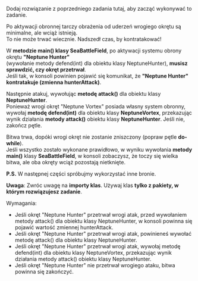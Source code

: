 Dodaj rozwiązanie z poprzedniego zadania tutaj, aby zacząć wykonywać to zadanie.

Po aktywacji obronnej tarczy obrażenia od uderzeń wrogiego okrętu są minimalne, ale wciąż istnieją.\
To nie może trwać wiecznie. Nadszedł czas, by kontratakować!

W **metodzie main() klasy SeaBattleField**, po aktywacji systemu obrony okrętu **"Neptune Hunter"**  
(wywołanie metody defend(int) dla obiektu klasy NeptuneHunter), **musisz sprawdzić, czy okręt przetrwał**. \
Jeśli tak, w konsoli powinien pojawić się komunikat, że **"Neptune Hunter" kontratakuje (zmienna hunterAttack)**.

Następnie atakuj, wywołując **metodę attack()** dla obiektu klasy **NeptuneHunter**.\
Ponieważ wrogi okręt "Neptune Vortex" posiada własny system obronny,
wywołaj **metodę defend(int)** dla obiektu klasy **NeptuneVortex**, przekazując wynik działania
**metody attack()** obiektu klasy **NeptuneHunter**. Jeśli nie, zakończ pętle.

Bitwa trwa, dopóki wrogi okręt nie zostanie zniszczony (popraw pętle **do-while**).\
Jeśli wszystko zostało wykonane prawidłowo, w wyniku wywołania **metody main()** klasy **SeaBattleField**,
w konsoli zobaczysz, że toczy się wielka bitwa, ale oba okręty wciąż pozostają nietknięte.

**P.S.** W następnej części spróbujmy wykorzystać inne bronie.

**Uwaga**: Zwróc uwagę na **importy klas**. Używaj klas **tylko z pakiety, w którym rozwiązujesz zadanie**.

Wymagania:

- Jeśli okręt "Neptune Hunter" przetrwał wrogi atak, przed wywołaniem metody attack()
  dla obiektu klasy NeptuneHunter, w konsoli powinna się pojawić wartość zmiennej hunterAttack.
- Jeśli okręt "Neptune Hunter" przetrwał wrogi atak, powinieneś wywołać metodę attack()
  dla obiektu klasy NeptuneHunter.
- Jeśli okręt "Neptune Hunter" przetrwał wrogi atak, wywołaj metodę defend(int) dla obiektu klasy NeptuneVortex,
  przekazując wynik działania metody attack() obiektu klasy NeptuneHunter.
- Jeśli okręt "Neptune Hunter" nie przetrwał wrogiego ataku, bitwa powinna się zakończyć.
